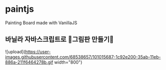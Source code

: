 # paintjs
Painting Board made with VanillaJS

바닐라 자바스크립트로 🎨그림판 만들기🎨
---


![upload](https://user-images.githubusercontent.com/68538657/101015687-1c92e200-35ab-11eb-886a-211f6464278b.gif width="800")
